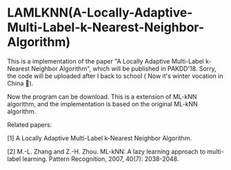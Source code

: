 # LAMLKNN(A-Locally-Adaptive-Multi-Label-k-Nearest-Neighbor-Algorithm)
This is a implementation of the paper "A Locally Adaptive Multi-Label k-Nearest Neighbor Algorithm", which will be published in PAKDD'18.
Sorry, the code will be uploaded after I back to school ( Now it's winter vocation in China 🤣).

Now the program can be download. This is a extension of ML-kNN algorithm, and the implementation is based on the original ML-kNN algorithm.

Related papers:

[1] A Locally Adaptive Multi-Label k-Nearest Neighbor Algorithm.


[2] M.-L. Zhang and Z.-H. Zhou. ML-kNN: A lazy learning approach to multi-label learning. Pattern Recognition, 2007, 40(7): 2038-2048. 
